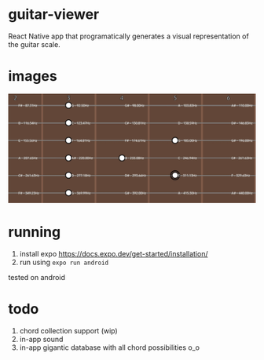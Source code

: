 # guitar-viewer
React Native app that programatically generates a visual representation of the guitar scale.

# images

![guitar viewer app](github/images/1.jpg "guitar viewer app")


# running
1. install expo https://docs.expo.dev/get-started/installation/
2. run using `expo run android`

tested on android

# todo
1. chord collection support (wip)
2. in-app sound
3. in-app gigantic database with all chord possibilities o_o
